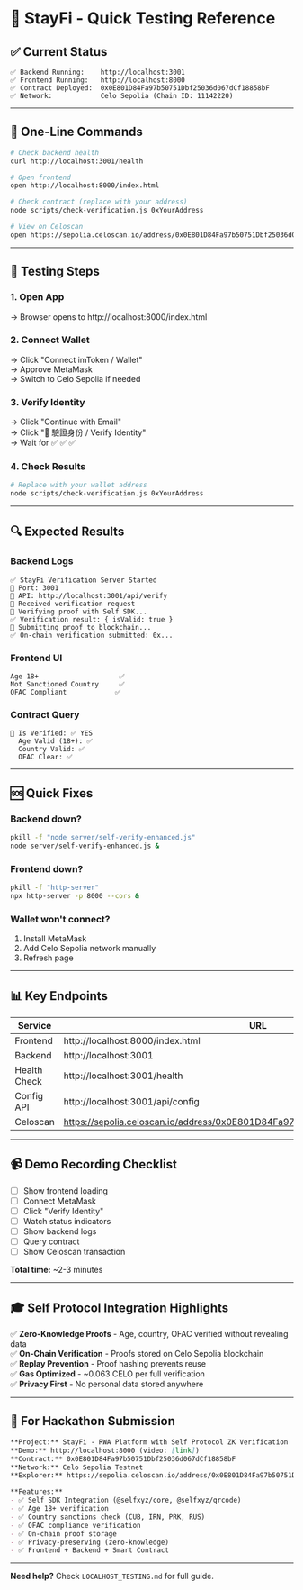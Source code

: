 # 🚀 StayFi - Quick Testing Reference

## ✅ Current Status

```
✅ Backend Running:    http://localhost:3001
✅ Frontend Running:   http://localhost:8000
✅ Contract Deployed:  0x0E801D84Fa97b50751Dbf25036d067dCf18858bF
✅ Network:            Celo Sepolia (Chain ID: 11142220)
```

---

## 🎯 One-Line Commands

```bash
# Check backend health
curl http://localhost:3001/health

# Open frontend
open http://localhost:8000/index.html

# Check contract (replace with your address)
node scripts/check-verification.js 0xYourAddress

# View on Celoscan
open https://sepolia.celoscan.io/address/0x0E801D84Fa97b50751Dbf25036d067dCf18858bF
```

---

## 📱 Testing Steps

### 1. Open App
→ Browser opens to http://localhost:8000/index.html

### 2. Connect Wallet  
→ Click "Connect imToken / Wallet"  
→ Approve MetaMask  
→ Switch to Celo Sepolia if needed

### 3. Verify Identity
→ Click "Continue with Email"  
→ Click "📱 驗證身份 / Verify Identity"  
→ Wait for ✅ ✅ ✅

### 4. Check Results
```bash
# Replace with your wallet address
node scripts/check-verification.js 0xYourAddress
```

---

## 🔍 Expected Results

### Backend Logs
```
✅ StayFi Verification Server Started
📍 Port: 3001
🔗 API: http://localhost:3001/api/verify
📨 Received verification request
🔐 Verifying proof with Self SDK...
✅ Verification result: { isValid: true }
🔗 Submitting proof to blockchain...
✅ On-chain verification submitted: 0x...
```

### Frontend UI
```
Age 18+                    ✅
Not Sanctioned Country     ✅
OFAC Compliant            ✅
```

### Contract Query
```
📌 Is Verified: ✅ YES
  Age Valid (18+): ✅
  Country Valid: ✅
  OFAC Clear: ✅
```

---

## 🆘 Quick Fixes

### Backend down?
```bash
pkill -f "node server/self-verify-enhanced.js"
node server/self-verify-enhanced.js &
```

### Frontend down?
```bash
pkill -f "http-server"
npx http-server -p 8000 --cors &
```

### Wallet won't connect?
1. Install MetaMask
2. Add Celo Sepolia network manually
3. Refresh page

---

## 📊 Key Endpoints

| Service | URL |
|---------|-----|
| Frontend | http://localhost:8000/index.html |
| Backend | http://localhost:3001 |
| Health Check | http://localhost:3001/health |
| Config API | http://localhost:3001/api/config |
| Celoscan | https://sepolia.celoscan.io/address/0x0E801D84Fa97b50751Dbf25036d067dCf18858bF |

---

## 📹 Demo Recording Checklist

- [ ] Show frontend loading
- [ ] Connect MetaMask
- [ ] Click "Verify Identity"
- [ ] Watch status indicators
- [ ] Show backend logs
- [ ] Query contract
- [ ] Show Celoscan transaction

**Total time:** ~2-3 minutes

---

## 🎓 Self Protocol Integration Highlights

✅ **Zero-Knowledge Proofs** - Age, country, OFAC verified without revealing data  
✅ **On-Chain Verification** - Proofs stored on Celo Sepolia blockchain  
✅ **Replay Prevention** - Proof hashing prevents reuse  
✅ **Gas Optimized** - ~0.063 CELO per full verification  
✅ **Privacy First** - No personal data stored anywhere  

---

## 📝 For Hackathon Submission

```markdown
**Project:** StayFi - RWA Platform with Self Protocol ZK Verification
**Demo:** http://localhost:8000 (video: [link])
**Contract:** 0x0E801D84Fa97b50751Dbf25036d067dCf18858bF
**Network:** Celo Sepolia Testnet
**Explorer:** https://sepolia.celoscan.io/address/0x0E801D84Fa97b50751Dbf25036d067dCf18858bF

**Features:**
- ✅ Self SDK Integration (@selfxyz/core, @selfxyz/qrcode)
- ✅ Age 18+ verification
- ✅ Country sanctions check (CUB, IRN, PRK, RUS)
- ✅ OFAC compliance verification
- ✅ On-chain proof storage
- ✅ Privacy-preserving (zero-knowledge)
- ✅ Frontend + Backend + Smart Contract
```

---

**Need help?** Check `LOCALHOST_TESTING.md` for full guide.
